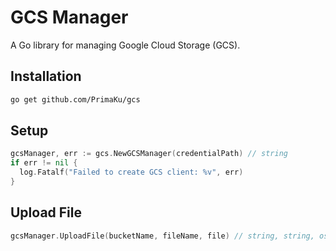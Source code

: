 # GCS Manager

A Go library for managing Google Cloud Storage (GCS).

## Installation

```bash
go get github.com/PrimaKu/gcs
```

## Setup

```go
gcsManager, err := gcs.NewGCSManager(credentialPath) // string
if err != nil {
  log.Fatalf("Failed to create GCS client: %v", err)
}
```

## Upload File
```go
gcsManager.UploadFile(bucketName, fileName, file) // string, string, os.File
```